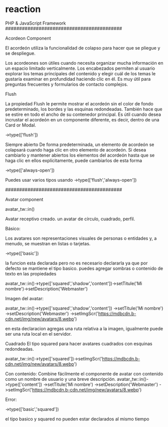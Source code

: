# reaction
PHP &amp; JavaScript Framework
##########################################

Acordeon Component

El acordeón utiliza la funcionalidad de colapso para hacer que se pliegue y se despliegue.

Los acordeones son útiles cuando necesita organizar mucha información en un espacio limitado verticalmente. Los encabezados permiten al usuario explorar los temas principales del contenido y elegir cuál de los temas le gustaría examinar en profundidad haciendo clic en él. Es muy útil para preguntas frecuentes y formularios de contacto complejos.

Flush

La propiedad Flush le permite mostrar el acordeón sin el color de fondo predeterminado, los bordes y las esquinas redondeadas. También hace que se estire en todo el ancho de su contenedor principal. Es útil cuando desea incrustar el acordeón en un componente diferente, es decir, dentro de una Card or Modal.

->type(['flush'])

Siempre abierto
De forma predeterminada, un elemento de acordeón se colapsará cuando haga clic en otro elemento de acordeón. Si desea cambiarlo y mantener abiertos los elementos del acordeón hasta que se haga clic en ellos explícitamente, puede cambiarlos de esta forma

->type(['always-open'])

Puedes usar varios tipos usando
->type(['flush','always-open'])

##########################################

Avatar component

avatar_tw::in()

Avatar receptivo creado. un avatar de círculo, cuadrado, perfil.

Básico:

Los avatares son representaciones visuales 
de personas o entidades y, a menudo, 
se muestran en listas o tarjetas.

->type(['basic'])

la funcion esta declarada pero no es necesario declararla 
ya que por defecto se mantiene el tipo basico.
puedes agregar sombras o contenido de texto en las propiedades

avatar_tw::in()->type(['squared','shadow','content'])->setTitule('Mi nombre')->setDescription('Webmaster')

Imagen del avatar:

 avatar_tw::in()->type(['squared','shadow','content'])
                    ->setTitule('Mi nombre')
                    ->setDescription('Webmaster')
                    ->setImgScr('https://mdbcdn.b-cdn.net/img/new/avatars/8.webp')
					
en esta declaracion agregas una ruta relativa a la imagen,
 igualmente puede ser una ruta local en el servidor.					

Cuadrado
El tipo squared para hacer avatares cuadrados con esquinas redondeadas.

avatar_tw::in()->type(['squared'])->setImgScr('https://mdbcdn.b-cdn.net/img/new/avatars/8.webp')

Con contenido:
Combine fácilmente el componente de avatar con contenido 
como un nombre de usuario y una breve descripción.
 avatar_tw::in()->type(['content'])
						->setTitule('Mi nombre')
						->setDescription('Webmaster')
						->setImgScr('https://mdbcdn.b-cdn.net/img/new/avatars/8.webp')


Error:

->type(['basic','squared'])

el tipo basico y squared no pueden estar declarados al mismo tiempo
